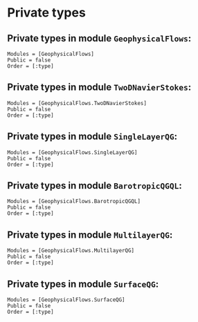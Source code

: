 # Private types

## Private types in module `GeophysicalFlows`:

```@autodocs
Modules = [GeophysicalFlows]
Public = false
Order = [:type]
```

## Private types in module `TwoDNavierStokes`:

```@autodocs
Modules = [GeophysicalFlows.TwoDNavierStokes]
Public = false
Order = [:type]
```

## Private types in module `SingleLayerQG`:

```@autodocs
Modules = [GeophysicalFlows.SingleLayerQG]
Public = false
Order = [:type]
```

## Private types in module `BarotropicQGQL`:

```@autodocs
Modules = [GeophysicalFlows.BarotropicQGQL]
Public = false
Order = [:type]
```

## Private types in module `MultilayerQG`:

```@autodocs
Modules = [GeophysicalFlows.MultilayerQG]
Public = false
Order = [:type]
```

## Private types in module `SurfaceQG`:

```@autodocs
Modules = [GeophysicalFlows.SurfaceQG]
Public = false
Order = [:type]
```
